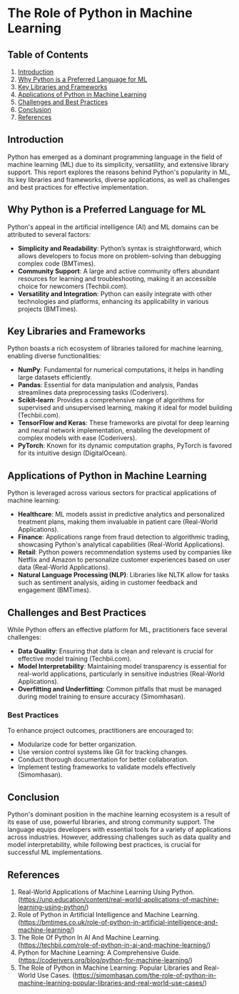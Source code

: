 # The Role of Python in Machine Learning

## Table of Contents
1. [Introduction](#introduction)
2. [Why Python is a Preferred Language for ML](#why-python-is-a-preferred-language-for-ml)
3. [Key Libraries and Frameworks](#key-libraries-and-frameworks)
4. [Applications of Python in Machine Learning](#applications-of-python-in-machine-learning)
5. [Challenges and Best Practices](#challenges-and-best-practices)
6. [Conclusion](#conclusion)
7. [References](#references)

## Introduction
Python has emerged as a dominant programming language in the field of machine learning (ML) due to its simplicity, versatility, and extensive library support. This report explores the reasons behind Python's popularity in ML, its key libraries and frameworks, diverse applications, as well as challenges and best practices for effective implementation.

## Why Python is a Preferred Language for ML
Python's appeal in the artificial intelligence (AI) and ML domains can be attributed to several factors:

- **Simplicity and Readability**: Python’s syntax is straightforward, which allows developers to focus more on problem-solving than debugging complex code (BMTimes).
- **Community Support**: A large and active community offers abundant resources for learning and troubleshooting, making it an accessible choice for newcomers (Techbii.com).
- **Versatility and Integration**: Python can easily integrate with other technologies and platforms, enhancing its applicability in various projects (BMTimes).

## Key Libraries and Frameworks
Python boasts a rich ecosystem of libraries tailored for machine learning, enabling diverse functionalities:

- **NumPy**: Fundamental for numerical computations, it helps in handling large datasets efficiently.
- **Pandas**: Essential for data manipulation and analysis, Pandas streamlines data preprocessing tasks (Coderivers).
- **Scikit-learn**: Provides a comprehensive range of algorithms for supervised and unsupervised learning, making it ideal for model building (Techbii.com).
- **TensorFlow and Keras**: These frameworks are pivotal for deep learning and neural network implementation, enabling the development of complex models with ease (Coderivers).
- **PyTorch**: Known for its dynamic computation graphs, PyTorch is favored for its intuitive design (DigitalOcean).

## Applications of Python in Machine Learning
Python is leveraged across various sectors for practical applications of machine learning:

- **Healthcare**: ML models assist in predictive analytics and personalized treatment plans, making them invaluable in patient care (Real-World Applications).
- **Finance**: Applications range from fraud detection to algorithmic trading, showcasing Python's analytical capabilities (Real-World Applications).
- **Retail**: Python powers recommendation systems used by companies like Netflix and Amazon to personalize customer experiences based on user data (Real-World Applications).
- **Natural Language Processing (NLP)**: Libraries like NLTK allow for tasks such as sentiment analysis, aiding in customer feedback and engagement (BMTimes).

## Challenges and Best Practices
While Python offers an effective platform for ML, practitioners face several challenges:

- **Data Quality**: Ensuring that data is clean and relevant is crucial for effective model training (Techbii.com).
- **Model Interpretability**: Maintaining model transparency is essential for real-world applications, particularly in sensitive industries (Real-World Applications).
- **Overfitting and Underfitting**: Common pitfalls that must be managed during model training to ensure accuracy (Simomhasan).

### Best Practices
To enhance project outcomes, practitioners are encouraged to:
- Modularize code for better organization.
- Use version control systems like Git for tracking changes.
- Conduct thorough documentation for better collaboration.
- Implement testing frameworks to validate models effectively (Simomhasan).

## Conclusion
Python's dominant position in the machine learning ecosystem is a result of its ease of use, powerful libraries, and strong community support. The language equips developers with essential tools for a variety of applications across industries. However, addressing challenges such as data quality and model interpretability, while following best practices, is crucial for successful ML implementations.

## References
1. Real-World Applications of Machine Learning Using Python. (https://unp.education/content/real-world-applications-of-machine-learning-using-python/)
2. Role of Python in Artificial Intelligence and Machine Learning. (https://bmtimes.co.uk/role-of-python-in-artificial-intelligence-and-machine-learning/)
3. The Role Of Python In AI And Machine Learning. (https://techbii.com/role-of-python-in-ai-and-machine-learning/)
4. Python for Machine Learning: A Comprehensive Guide. (https://coderivers.org/blog/python-for-machine-learning/)
5. The Role of Python in Machine Learning: Popular Libraries and Real-World Use Cases. (https://simomhasan.com/the-role-of-python-in-machine-learning-popular-libraries-and-real-world-use-cases/)